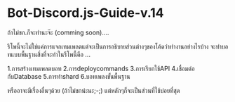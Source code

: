 # Bot-Discord.js-Guide-v.14
ถ้าไม่ขก.ก็จะทำนะจ๊ะ (comming soon)....

รีโพนี้จะไม่ใช่แค่การแจกเทมเพลตแต่จะเป็นการอธิบายส่วนต่างๆของโค้ดว่าทำงานอย่างไรบ้าง
จะทำบอทแบบพื้นฐานสิ่งที่จะทำในรีโพนี้คือ ...

1.การสร้างเทมเพลตบอท
2.การdeploycommands
3.การเรียกใช้API
4.เชื่อมต่อกับDatabase
5.การทำshard
6.บอทเพลงขั้นพื้นฐาน

หรืออาจะมีเรื่องอื่นๆด้วย (ถ้าไม่ขกน่ะนะ;-;) แต่หลักๆก็จะเป็นส่วนที่ใช้บ่อยที่สุด
